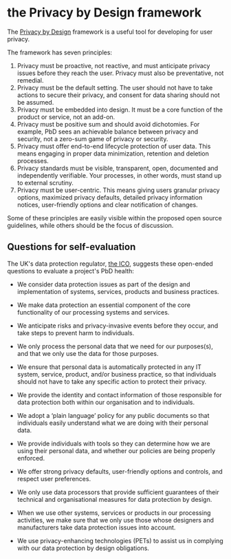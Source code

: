 # the Privacy by Design framework

The [Privacy by Design](https://www.smashingmagazine.com/2017/07/privacy-by-design-framework) framework is a useful tool for developing for user privacy.

The framework has seven principles:

1. Privacy must be proactive, not reactive, and must anticipate privacy issues before they reach the user. Privacy must also be preventative, not remedial.
2. Privacy must be the default setting. The user should not have to take actions to secure their privacy, and consent for data sharing should not be assumed.
3. Privacy must be embedded into design. It must be a core function of the product or service, not an add-on.
4. Privacy must be positive sum and should avoid dichotomies. For example, PbD sees an achievable balance between privacy and security, not a zero-sum game of privacy or security.
5. Privacy must offer end-to-end lifecycle protection of user data. This means engaging in proper data minimization,  retention and deletion processes.
6. Privacy standards must be visible, transparent, open, documented and independently verifiable. Your processes, in other words, must stand up to external scrutiny.
7. Privacy must be user-centric. This means giving users granular privacy options, maximized privacy defaults, detailed privacy information notices, user-friendly options and clear notification of changes.

Some of these principles are easily visible within the proposed open source guidelines, while others should be the focus of discussion.

## Questions for self-evaluation

The UK's data protection regulator, [the ICO](https://ico.org.uk/for-organisations/guide-to-the-general-data-protection-regulation-gdpr/accountability-and-governance/data-protection-by-design-and-default/), suggests these open-ended questions to evaluate a project's PbD health:

- We consider data protection issues as part of the design and implementation of systems, services, products and business practices.

- We make data protection an essential component of the core functionality of our processing systems and services.

- We anticipate risks and privacy-invasive events before they occur, and take steps to prevent harm to individuals.

- We only process the personal data that we need for our purposes(s), and that we only use the data for those purposes.

- We ensure that personal data is automatically protected in any IT system, service, product, and/or business practice, so that individuals should not have to take any specific action to protect their privacy.

- We provide the identity and contact information of those responsible for data protection both within our organisation and to individuals.

- We adopt a ‘plain language’ policy for any public documents so that individuals easily understand what we are doing with their personal data.

- We provide individuals with tools so they can determine how we are using their personal data, and whether our policies are being properly enforced.

- We offer strong privacy defaults, user-friendly options and controls, and respect user preferences.

- We only use data processors that provide sufficient guarantees of their technical and organisational measures for data protection by design.

- When we use other systems, services or products in our processing activities, we make sure that we only use those whose designers and manufacturers take data protection issues into account.

- We use privacy-enhancing technologies (PETs) to assist us in complying with our data protection by design obligations.

